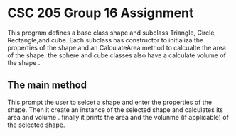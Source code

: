 # CSC 205 Group 16 Assignment
This program defines a base class shape and subclass Triangle, Circle, Rectangle,and cube.  Each subclass has constructor to initializa the properties of the shape and an CalculateArea method to calcualte the area of the shape. the sphere and cube classes also have a calculate volume of the shape .
## The main method 
This prompt the user to selcet a shape and enter the properties of the shape. Then it create an instance of the selected shape and calculates its area and volume . finally it prints the area and the volunme (if applicable) of the selected shape.

